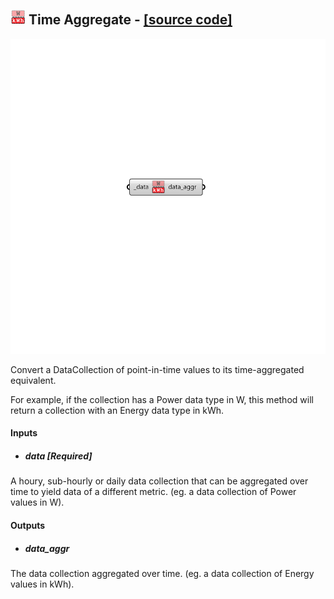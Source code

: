 ## ![](../../images/icons/Time_Aggregate.png) Time Aggregate - [[source code]](https://github.com/ladybug-tools/ladybug-grasshopper/blob/master/ladybug_grasshopper/src//LB%20Time%20Aggregate.py)

![](../../images/components/Time_Aggregate.png)

Convert a DataCollection of point-in-time values to its time-aggregated equivalent.
 

For example, if the collection has a Power data type in W, this method will
 return a collection with an Energy data type in kWh.
 



#### Inputs
* ##### data [Required]
A houry, sub-hourly or daily data collection that can be aggregated over time to yield data of a different metric. (eg. a data collection of Power values in W). 

#### Outputs
* ##### data_aggr
The data collection aggregated over time. (eg. a data collection of Energy values in kWh).